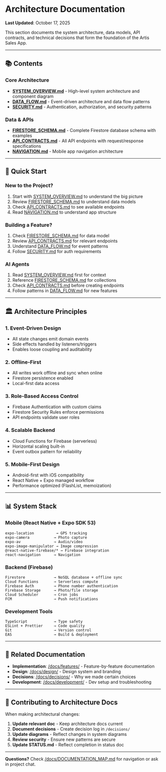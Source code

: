 # Architecture Documentation

**Last Updated**: October 17, 2025

This section documents the system architecture, data models, API contracts, and technical decisions that form the foundation of the Artis Sales App.

---

## 📚 Contents

### Core Architecture
- **[SYSTEM_OVERVIEW.md](SYSTEM_OVERVIEW.md)** - High-level system architecture and component diagram
- **[DATA_FLOW.md](DATA_FLOW.md)** - Event-driven architecture and data flow patterns
- **[SECURITY.md](SECURITY.md)** - Authentication, authorization, and security patterns

### Data & APIs
- **[FIRESTORE_SCHEMA.md](FIRESTORE_SCHEMA.md)** - Complete Firestore database schema with examples
- **[API_CONTRACTS.md](API_CONTRACTS.md)** - All API endpoints with request/response specifications
- **[NAVIGATION.md](NAVIGATION.md)** - Mobile app navigation architecture

---

## 🎯 Quick Start

### New to the Project?
1. Start with [SYSTEM_OVERVIEW.md](SYSTEM_OVERVIEW.md) to understand the big picture
2. Review [FIRESTORE_SCHEMA.md](FIRESTORE_SCHEMA.md) to understand data models
3. Check [API_CONTRACTS.md](API_CONTRACTS.md) to see available endpoints
4. Read [NAVIGATION.md](NAVIGATION.md) to understand app structure

### Building a Feature?
1. Check [FIRESTORE_SCHEMA.md](FIRESTORE_SCHEMA.md) for data model
2. Review [API_CONTRACTS.md](API_CONTRACTS.md) for relevant endpoints
3. Understand [DATA_FLOW.md](DATA_FLOW.md) for event patterns
4. Follow [SECURITY.md](SECURITY.md) for auth requirements

### AI Agents
1. Read [SYSTEM_OVERVIEW.md](SYSTEM_OVERVIEW.md) first for context
2. Reference [FIRESTORE_SCHEMA.md](FIRESTORE_SCHEMA.md) for collections
3. Check [API_CONTRACTS.md](API_CONTRACTS.md) before creating endpoints
4. Follow patterns in [DATA_FLOW.md](DATA_FLOW.md) for new features

---

## 🏛️ Architecture Principles

### 1. Event-Driven Design
- All state changes emit domain events
- Side effects handled by listeners/triggers
- Enables loose coupling and auditability

### 2. Offline-First
- All writes work offline and sync when online
- Firestore persistence enabled
- Local-first data access

### 3. Role-Based Access Control
- Firebase Authentication with custom claims
- Firestore Security Rules enforce permissions
- API endpoints validate user roles

### 4. Scalable Backend
- Cloud Functions for Firebase (serverless)
- Horizontal scaling built-in
- Event outbox pattern for reliability

### 5. Mobile-First Design
- Android-first with iOS compatibility
- React Native + Expo managed workflow
- Performance optimized (FlashList, memoization)

---

## 📊 System Stack

### Mobile (React Native + Expo SDK 53)
```
expo-location          → GPS tracking
expo-camera           → Photo capture
expo-av               → Audio/video
expo-image-manipulator → Image compression
@react-native-firebase/* → Firebase integration
react-navigation      → Navigation
```

### Backend (Firebase)
```
Firestore             → NoSQL database + offline sync
Cloud Functions       → Serverless compute
Firebase Auth         → Phone number authentication
Firebase Storage      → Photo/file storage
Cloud Scheduler       → Cron jobs
FCM                   → Push notifications
```

### Development Tools
```
TypeScript            → Type safety
ESLint + Prettier     → Code quality
Git                   → Version control
EAS                   → Build & deployment
```

---

## 🔗 Related Documentation

- **Implementation**: [/docs/features/](../features/) - Feature-by-feature documentation
- **Design**: [/docs/design/](../design/) - Design system and branding
- **Decisions**: [/docs/decisions/](../decisions/) - Why we made certain choices
- **Development**: [/docs/development/](../development/) - Dev setup and troubleshooting

---

## 📝 Contributing to Architecture Docs

When making architectural changes:

1. **Update relevant doc** - Keep architecture docs current
2. **Document decisions** - Create decision log in `/decisions/`
3. **Update diagrams** - Reflect changes in system diagrams
4. **Review security** - Ensure new patterns are secure
5. **Update STATUS.md** - Reflect completion in status doc

---

**Questions?** Check [/docs/DOCUMENTATION_MAP.md](../DOCUMENTATION_MAP.md) for navigation or ask in project chat.
